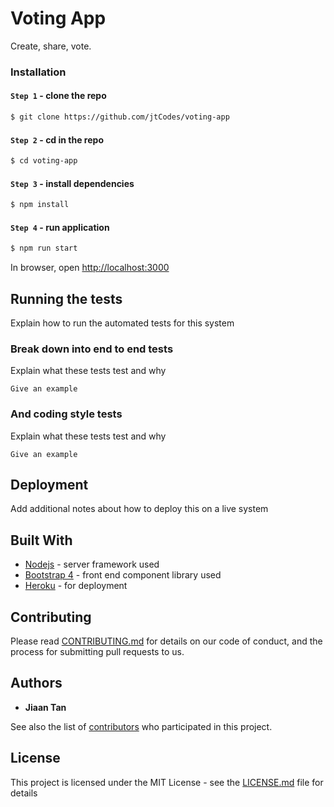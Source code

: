 # Voting App

Create, share, vote.

### Installation

#### `Step 1` - clone the repo
  
```bash
$ git clone https://github.com/jtCodes/voting-app
```

#### `Step 2` - cd in the repo

```bash
$ cd voting-app
```

#### `Step 3` - install dependencies

```bash
$ npm install
```

#### `Step 4` - run application

```bash
$ npm run start
```

In browser, open [http://localhost:3000](http://localhost:3000)

## Running the tests

Explain how to run the automated tests for this system

### Break down into end to end tests

Explain what these tests test and why

```
Give an example
```

### And coding style tests

Explain what these tests test and why

```
Give an example
```

## Deployment

Add additional notes about how to deploy this on a live system

## Built With

* [Nodejs](https://nodejs.org/en/docs/) - server framework used
* [Bootstrap 4](https://getbootstrap.com/docs/4.0/getting-started/introduction/) - front end component library used
* [Heroku](https://www.heroku.com) - for deployment

## Contributing

Please read [CONTRIBUTING.md](https://gist.github.com/PurpleBooth/b24679402957c63ec426) for details on our code of conduct, and the process for submitting pull requests to us.

## Authors

* **Jiaan Tan**

See also the list of [contributors](https://github.com/your/project/contributors) who participated in this project.

## License

This project is licensed under the MIT License - see the [LICENSE.md](LICENSE.md) file for details
